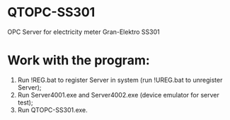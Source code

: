 # QTOPC-SS301
OPC Server for electricity meter Gran-Elektro SS301

# Work with the program:
1. Run !REG.bat to register Server in system (run !UREG.bat to unregister Server);
2. Run Server4001.exe and Server4002.exe (device emulator for server test);
3. Run QTOPC-SS301.exe.
